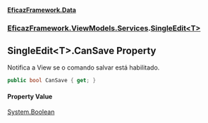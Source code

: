 #### [EficazFramework.Data](EficazFrameworkData.md 'EficazFramework Data')
### [EficazFramework.ViewModels.Services](EficazFrameworkData.md#EficazFramework_ViewModels_Services 'EficazFramework.ViewModels.Services').[SingleEdit&lt;T&gt;](SingleEdit_T_.md 'EficazFramework.ViewModels.Services.SingleEdit&lt;T&gt;')
## SingleEdit&lt;T&gt;.CanSave Property
Notifica a View se o comando salvar está habilitado.  
```csharp
public bool CanSave { get; }
```
#### Property Value
[System.Boolean](https://docs.microsoft.com/en-us/dotnet/api/System.Boolean 'System.Boolean')
